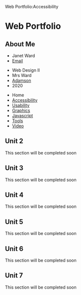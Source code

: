 <!DOCTYPE html>
<html>
<head>
    <meta charset="UTF-8">
    <tittle>Web Portfolio:Accessibility</tittle>
<div></div>
</head>
<body>
<main>
<h1>Web Portfolio</h1>
<h2>About Me</h2>
<div>
   <ul>
     <li>Janet Ward</li>
     <li><a href="janetward@dcccd.edu">Email</a></li>
   </ul>
</div>
<div>
   <ul>
    <li>Web Design II</li>
    <li>Mrs Ward</li>
       <li><a href="https://www.dallasisd.org/domain/16974">Adamson</li></a>
    <li>2020</li>
   </ul>
</div> 
<nav>
  <ul>
    <li>Home</li>  
    <li><a href="https://github.com/MariaHernandez126/IMED_2415/blob/master/Accesibility">Accessibility</a></li>
    <li><a href="usability.html">Usability</a></li>
    <li><a href="graphics.html">Graphics</a></li>
    <li><a href="javascript.html">Javascript</a></li>
    <li><a href="tools.html">Tools</a></li>
    <li><a href="video.html">Video</a></li>
  </ul>
</nav>
     <h2>Unit 2</h2>
       <p>This section will be completed soon</p>
     <h2>Unit 3</h2>
       <p>This section will be completed soon</p>
     <h2>Unit 4</h2>
       <p>This section will be completed soon</p>
     <h2>Unit 5</h2>
       <p>This section will be completed soon</p>
     <h2>Unit 6</h2>
       <p>This section will be completed soon</p>
     <h2>Unit 7</h2>
       <p>This section will be completed soon</p>

</body>
</html>
